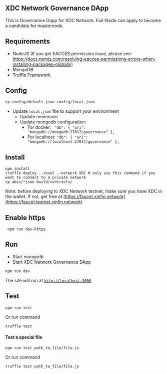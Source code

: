 ## XDC Network Governance DApp


This is Governance Dapp for XDC Network. Full-Node can apply to become a candidate for masternode. 

## Requirements
- NodeJS (If you get EACCES permission issue, please see: https://docs.npmjs.com/resolving-eacces-permissions-errors-when-installing-packages-globally)
- MongoDB
- Truffle Framework

## Config
```
cp config/default.json config/local.json
```
- Update `local.json` file to support your environment
  - Update mnemonic
  - Update mongodb configuration:
      - For docker:
      `  "db": {
      "uri": "mongodb://mongodb:27017/governance"
      },
    `
      - For localhost: 
      `
      "db": {
      "uri": "mongodb://localhost:27017/governance"
    },
    `

## Install
```
npm install
truffle deploy --reset --network XDC # only use this command if you want to connect to a private network
cp abis/*json build/contracts/
```
Note: before deploying to XDC Network testnet, make sure you have XDC in the wallet. If not, get free at [https://faucet.xinfin.network](https://faucet.testnet.xinfin.network)

## Enable https
``` npm run dev-https```
## Run
- Start mongodb
- Start XDC Network Governance DApp
```
npm run dev
```
The site will run at [`http://localhost:3000`](http://localhost:3000)

## Test
```
npm run test
```
Or run command
```
truffle test
``` 



#### Test a special file
```
npm run test path_to_file/file.js
```
Or run command
```
truffle test path_to_file/file.js
```

